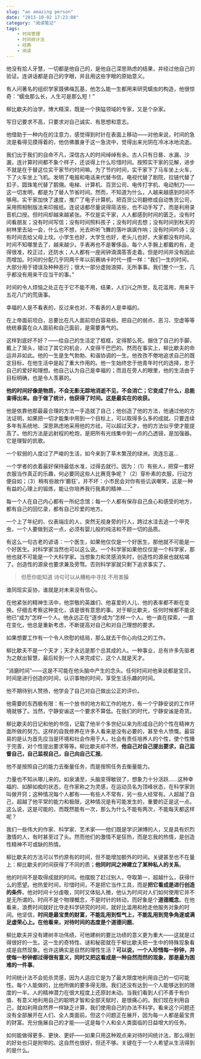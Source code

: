 ```yaml
---
slug: "an amazing person"
date: "2013-10-02 17:23:08"
category: "阅读笔记"
tags:
    - 时间管理
    - 时间统计法
    - 经典
    - 阅读
---
```

他没有拾人牙慧，一切都是他自己的，是他自己深思熟虑的结果，并经过他自己的验证。连讲话都是自己的字眼，并且用这些字眼的原始意义。

有人问著名的组织学家聂佛梅瓦基，他怎么能一生都用来研究蠕虫的构造，他很惊奇：“蠕虫那么长，人生可是那么短！”

柳比歇夫的治学，博大精深，既是一个狭隘领域的专家，又是个杂家。

写日记要求不高，只要求对自己诚实、有思想和意志。

他借助于一种内在的注意力，感觉得到时针在表面上移动——对他来说，时间的急流是看得见摸得着的，他仿佛置身于这一急流中，觉得出来光阴在冷冰冰地流逝。

我们出于我们的自命不凡，深信古人的时间绰绰有余。古人只有日晷、水漏、沙漏，连计算时间都不象个样子，还谈得上什么珍惜时间。按照实干家的见解，进步不就是在于替这位实干家节约时间嘛。为了节约时间，实干家下了马车坐上火车，下了火车坐上飞机。发明了电报和电话来代替书信，电视代替了剧院，拉链代替了扣子，圆珠笔代替了鹅翎。电梯、计算机、百货公司、电传打字机、电动制刀——这一切发明，都是为了替人节省时间。然而，不知道为什么，人越来越感到时间不够用。实干家加快了速度，推广了电子计算机，把百货公司翻修成自动售货公司，采用照相制版法来印报纸。连说话都尽量说得简洁些，也不动手写了，而是利用录音机口授。但时间却越来越紧张。不仅是实干家，人人都感到时间的匮乏。没有时间看朋友；没有时间写信；没有时间照料孩子；没有时间去想；没有时间到秋天的树林里去站一会，什么也不想，光去听听飞舞的落叶飒飒作响；没有时间吟诗；没有时间去给父母上坟。小学生也好，大学生也好，老头儿也好，大家都没有时间。时间不知哪里去了，越来越少。手表再也不是奢侈品，每个人手腕上都戴的有，走得很准，校正过，还防水；人人都有一座闹钟滴滴答答走着。但是时间并没有因此而增加。时间的分配几乎同两千年以前赛纳卡时代一摸一样：“我们一生的时间，大部分用于错误及种种恶行；很大一部分虚抛浪掷，无所事事。我们整个一生，几乎都没有用来干应当干的事。”

时间的令人烦恼之处正在于它不能不用，结果，人们兴之所至，乱花滥用，用来干五花八门的荒唐事。

幸福的人是不看表的，反过来也对，不看表的人是幸福的。

在上帝面前坦白，总要比在凡人面前坦白容易些。把自己的弱点、恶习、空虚等等统统暴露在众人面前和自己面前，是需要勇气的。

这样到底好不好？——给自己的生活定了框框，定得那么死。捆住了自己的手脚，戴上了笼头，错过了其它的机会，人变得干巴巴的。然而在事实上，柳比歇夫的命运并非如此。他的一生是生气勃勃、和谐协调的一生。他孜孜不倦地追求自己的既定目标，在他生活中是起了重大作用的。他一生始终忠于他青年时代的选择，忠于自己的爱好和理想。他自己认为自己是幸福的；而且在旁人的眼里，他的生活由于目标明确，也是令人羡慕的。

**他的时间好像是物质，不会无影无踪地消逝不见，不会消亡；它变成了什么，总能查得出来。由于做了统计，他获得了时间。这是最实在的收获。**

他是依靠他那最最合理的方法一手造就了自己；他创造了他的方法，他通过他的方法证明，如果把一切才能集中用到一个目标上，可以取得多么多的成就。只要连续多年有系统地、深思熟虑地采用他的方祛，可以超过天才。他的方法似乎使才能提高了。他的方法是远射程的枪炮，是把所有光线集中到一点的凸透镜，是加强器。它是理智的凯歌。

一个软弱的人度过了严峻的生活，如今来到了草木繁茂的绿洲，流连忘返…

一个学者的衣着最好保持最低水准，过得去就行。因为：（1）有些人，把穿一套好衣服当作真正的乐趣，何必要同这些人比赛竞争呢？（2）穿朴素的衣服，行动方便自如；（3）稍有些故作‘癫狂’，并不坏：小市民会对你有些讥讽嘲笑，这是一种有益的心理上的锻炼，能让你培养我行我素的精神……”

每一个人在自己内心都有一所纪念馆；每一个人都有保存自己良心和感受的地方，都有自己的回忆录，都有自己珍爱的地方。

一个上了年纪的、仪表端庄的人，突然无视身旁的行人，跨过水洼去追一个甲壳虫，一个人要做到这一点，必须有婴儿般的纯洁和不顾一切的品质。

有这么一句古老的谚语：一个医生，如果他仅仅是一个好医生，那他就不可能是一个好医生。对科学家当然也可以这么说。一个科学家如果他仅仅是一个科学家，那他也就不可能是一个大科学家。当想象力和灵感消失时，创造性的源泉也就枯竭了。创造性的源泉也要求兼及旁骛。否则科学家就只剩下追求事实了。

> 但愿你能知道
> 诗句可以从糟粕中寻找
> 不用害臊

谁同现实妥协，谁就是对未来没有信心。

在他紧张的精神生活中，他崇敬的英雄们、他喜爱的人儿、他的表率都不断在变换。仔细去考察这种变化，该是很有意思的事。对于柳比歇夫，任何时候都不能说他已“成为”怎样一个人。他永远正在“逐步成为”怎样一个人。他一直在探索，一直在变化，他总是重新考虑，不断提高对自己和对自己理想的要求。

如果想要工作有一个令人欣慰的结局，那么就去干你心向往之的工作。

柳比歇夫不是一个天才；天才永远是那个总其成的人。一种事业，总有许多先驱者为之献出智慧，最后轮到一个人来完成它，这个人就是天才。

“消磨时间”——这是不可能在他头脑中产生的念头。任何时间对他来说都是宝贝。时间是进行创造的时间，认识事物的时间，享受生活乐趣的时间。

他不期待别人赞扬，他学会了自己对自己做出公正的评价。

他需要的东西极有限：有一个放书的地方和工作的地方，有一个宁静安说的工作环境就够了。当然，宁静安谧这一个要求不算低。在我们的时代，宁静安谧是奇货。

柳比歇夫的日记和他的书信，记载了他半个多世纪以来为形成自己的个性在精神方面所做的努力。这样的自我修养在许多人看来是没有必要的，甚至令人愤慨。最容易的是认为首先应当是环境和社会作用于人，社会有责任培养人的个性，使个性臻于完善，对个性提出要求等等。柳比歇夫却不然，**他自己对自己提出要求，自己监督自己，自己监视自己，自己向自己汇报**。

他不是按照自己的能力去衡量任务，而是按照任务去衡量能力。

力量也不知从哪儿来的。如泉涌至，头脑变得敏锐了，想象力十分活跃……这种幸福的、如醉如痴的状态，在作家称之为灵感，在运动员名为顶峰状态，在科学家则叫做开窍；这种情况每个人都有——有些人不常有，另一些人经常有。人超越了自己，超越了他平常的能力和极限，这种情况是有可能发生的，重要的正是这一点。这么说，这是可能的，而既然能有一次，那么为什么不能有两次，不能每天都这样呢？

我们一些伟大的作家、科学家、艺术家——他们既是学识渊博的人，又是具有炽烈激情的人，有时甚至过了头。然而他们的激情不是狂热，而是忘我的热情，是创造性精神不可或缺的热情。

柳比歇夫的方法可以节约原有的时间，但不能增加额外的时间。关键甚至也不在量上：柳比歇夫的时间获得了不同的质；**他同时间之神建立了某种私人的关系**。

他的时间不是取得成就的时间。他摆脱了赶过别人，夺取第一，超越什么，获得什么的愿望。他热爱时间，珍惜时间，不是把它当作工具，而是**把它看成是进行创造的条件**。他对时间十分虔敬，同时又体贴入微，他认为时间对人们如何使用它并不是无所谓的。时间不是个物理概念，不是时针的转动，而好象是个**道德概念**。在他看来，浪费时间就好比夺走科学研究的时间，就好比滥用和抢走他服务对象的时间。他坚信，**时间是最宝贵的财富，不能乱用到怄气上，不能乱用到竞争角逐或满足虚荣心上。在他看来，对待时间的态度是个道德问题**。

柳比歇夫并没有建树丰功伟绩，可他建树的要比功绩的意义更为重大——这就是过得很好的一生。这一生的奇特性、谜和秘密就在于柳比歇夫把一生中的特殊现象看成是自然现象。也许这确实是自然的理性生活？**可以说，一个人珍惜每一秒钟，并使每一秒钟都过得很有意义，同时又把这看成是一种自然而然的现象，那是最为困难的一件事**。

时间统计法不会扼杀灵感，因为人适应它是为了最大限度地利用自己的一切可能性。每个人能做的，比他所做的要多得无限。我们还没有达到一个人能够达到的限度的一半。人的精神潜力在很大程度上还原封未动。当我们看到人们不善于有价值、有意义地利用自己的聪明才智和全部天赋时，是很痛心的。我们现在利用自己，就如利用自然界一样缺乏计算，我们使用自己的办法不科学。看来这个问题还没有全部展开在人们、全人类面前。但这个问题正在展开，因为每一人都是最宝贵的财富。充分施展自己的才能——这是每个人和全人类面临的日益增大的任务。

如何能做得更多、更快、更好——如果只用这种观点来对待时间统计法，那么得到的好处也只是附带的。这自然也很好，但还不够。关键在于一个人希望从生活得到的是什么。